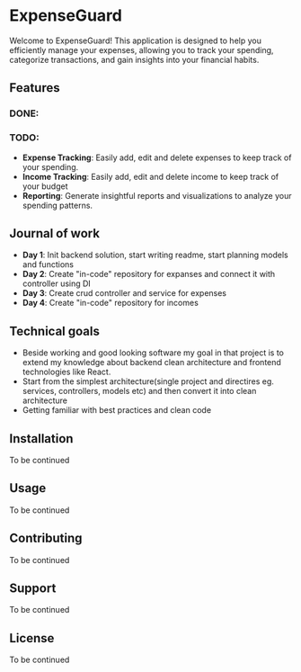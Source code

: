 # ExpenseGuard

Welcome to ExpenseGuard! This application is designed to help you efficiently manage your expenses, allowing you to track your spending, categorize transactions, and gain insights into your financial habits.

## Features

### DONE:

### TODO:

- **Expense Tracking**: Easily add, edit and delete expenses to keep track of your spending.
- **Income Tracking**: Easily add, edit and delete income to keep track of your budget
- **Reporting**: Generate insightful reports and visualizations to analyze your spending patterns.

## Journal of work

- **Day 1**: Init backend solution, start writing readme, start planning models and functions
- **Day 2**: Create "in-code" repository for expanses and connect it with controller using DI
- **Day 3**: Create crud controller and service for expenses
- **Day 4**: Create "in-code" repository for incomes

## Technical goals

- Beside working and good looking software my goal in that project is to extend my knowledge about backend clean architecture and frontend technologies like React.
- Start from the simplest architecture(single project and directires eg. services, controllers, models etc) and then convert it into clean architecture
- Getting familiar with best practices and clean code

## Installation

To be continued

## Usage

To be continued

## Contributing

To be continued

## Support

To be continued

## License

To be continued
